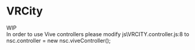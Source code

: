 # VRCity
WIP<br/>
In order to use Vive controllers please modify js\VRCITY.controller.js:8 to nsc.controller = new nsc.viveController();
